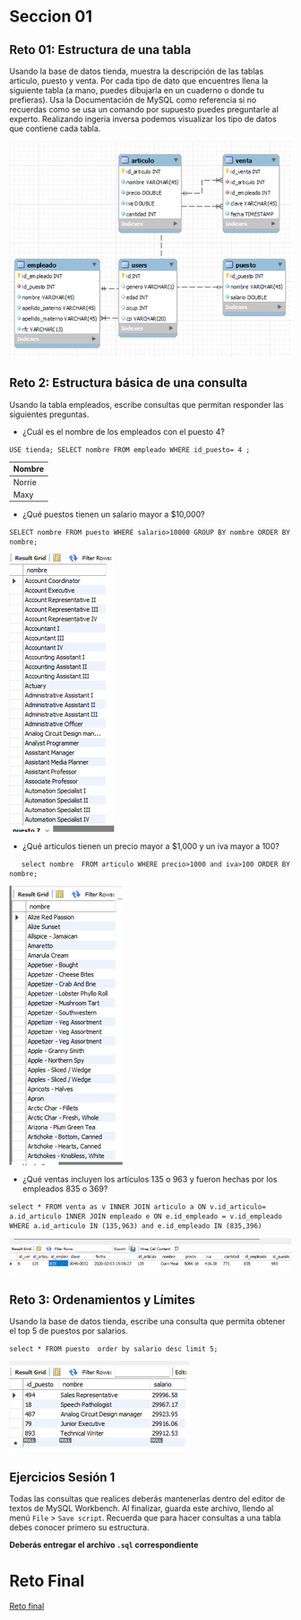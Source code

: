 # Seccion 01

## Reto 01: Estructura de una tabla
Usando la base de datos tienda, muestra la descripción de las tablas articulo, puesto y venta. Por cada tipo de dato que encuentres llena la siguiente tabla (a mano, puedes dibujarla en un cuaderno o donde tu prefieras). Usa la Documentación de MySQL como referencia si no recuerdas como se usa un comando por supuesto puedes preguntarle al experto.
Realizando ingeria inversa podemos visualizar los tipo de datos que contiene cada tabla.

![](https://github.com/reinozab/BEDU/blob/db92e971da3a62fd0919b35f6dac49eb5dcbc020/Modulo%201%20Introduccion%20a%20BD/Img/sec01rt01.png)

## Reto 2: Estructura básica de una consulta
Usando la tabla empleados, escribe consultas que permitan responder las siguientes preguntas.

-  ¿Cuál es el nombre de los empleados con el puesto 4?

`USE tienda;
SELECT nombre
FROM empleado
WHERE id_puesto= 4 ;`

|  Nombre |
| ------------|
|  Norrie |
| Maxy|

- ¿Qué puestos tienen un salario mayor a $10,000?


`SELECT nombre
FROM puesto
WHERE salario>10000
GROUP BY nombre
ORDER BY nombre;`

![](https://github.com/reinozab/BEDU/blob/091200916bcd7b8b392d9b04dc8957ebf2e0fbdd/Modulo%201%20Introduccion%20a%20BD/Img/sec01rt02.png)

- ¿Qué articulos tienen un precio mayor a $1,000 y un iva mayor a 100?


`   select nombre 
    FROM articulo
    WHERE precio>1000 and iva>100
    ORDER BY nombre;`
    
    
![](https://github.com/reinozab/BEDU/blob/94871c09049626179103b938ccf66ca069f6671c/Modulo%201%20Introduccion%20a%20BD/Img/sec01rt02_2.png)


- ¿Qué ventas incluyen los artículos 135 o 963 y fueron hechas por los empleados 835 o 369?


`select *
FROM venta as v
INNER JOIN articulo a
ON v.id_articulo= a.id_articulo
INNER JOIN empleado e
ON e.id_empleado = v.id_empleado
WHERE a.id_articulo IN (135,963) and e.id_empleado IN (835,396)`

![](https://github.com/reinozab/BEDU/blob/a493aae7a578a87305d0a5124b83f2210fa2f2eb/Modulo%201%20Introduccion%20a%20BD/Img/sec01rt02_3.png)

## Reto 3: Ordenamientos y Límites

Usando la base de datos tienda, escribe una consulta que permita obtener el top 5 de puestos por salarios.

`select * FROM puesto 
order by salario desc
limit 5;`

![](https://github.com/reinozab/BEDU/blob/80f2439fb93504d0a2ba6b3660defc96a8e23ed2/Modulo%201%20Introduccion%20a%20BD/Img/sec01rt03.png)


## Ejercicios Sesión 1

Todas las consultas que realices deberás mantenerlas dentro del editor de textos de MySQL Workbench. Al finalizar, guarda este archivo, llendo al menú `File` > `Save script`. Recuerda que para hacer consultas a una tabla debes conocer primero su estructura.

**Deberás entregar el archivo `.sql` correspondiente**

# Reto Final

[Reto final](https://github.com/reinozab/BEDU/blob/a3e5fd464758e9ccba6d19e117c7fe51c001f93b/Modulo%201%20Introduccion%20a%20BD/Script/Seccion1retofinal.sql)
